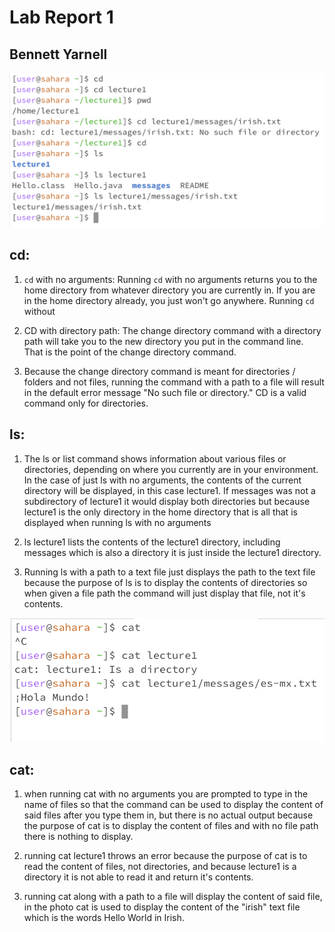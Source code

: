 
# Lab Report 1
## Bennett Yarnell

![image](Ex12.png)

## cd:

1) ```cd``` with no arguments: Running ```cd``` with no arguments returns you to the home directory from whatever directory you are currently in. If you are in the home directory already, you just won't go anywhere. Running ```cd``` without 
   
2) CD with directory path: The change directory command with a directory path will take you to the new directory you put in the command line. That is the point of the change directory command.
   
3) Because the change directory command is meant for directories / folders and not files, running the command with a path to a file will result in the default error message "No such file or directory." CD is a valid command only for directories.

## ls:

1) The ls or list command shows information about various files or directories, depending on where you currently are in your environment. In the case of just ls with no arguments, the contents of the current directory will be displayed, in this case lecture1. If messages was not a subdirectory of lecture1 it would display both directories but because lecture1 is the only directory in the home directory that is all that is displayed when running ls with no arguments
   
2) ls lecture1 lists the contents of the lecture1 directory, including messages which is also a directory it is just inside the lecture1 directory.
   
3) Running ls with a path to a text file just displays the path to the text file because the purpose of ls is to display the contents of directories so when given a file path the command will just display that file, not it's contents. 

![Image](Ex3.png)

## cat:

1) when running cat with no arguments you are prompted to type in the name of files so that the command can be used to display the content of said files after you type them in, but there is no actual output because the purpose of cat is to display the content of files and with no file path there is nothing to display.
   
2) running cat lecture1 throws an error because the purpose of cat is to read the content of files, not directories, and because lecture1 is a directory it is not able to read it and return it's contents.
   
3) running cat along with a path to a file will display the content of said file, in the photo cat is used to display the content of the "irish" text file which is the words Hello World in Irish.


